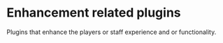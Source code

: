 # Enhancement related plugins

Plugins that enhance the players or staff experience and or functionality.

